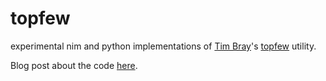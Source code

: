 # topfew
experimental nim and python implementations of [Tim Bray](https://github.com/timbray)'s [topfew](https://github.com/timbray/topfew) utility.

Blog post about the code [here](https://jasonrbriggs.com/journal/2020/07/05/top-few.html).
